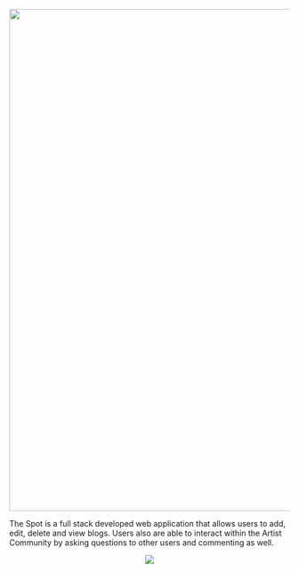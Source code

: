 <p align="center">
  <img  src="https://github.com/BuddyReed/README/blob/main/THeSpotBan.gif" width="900" >
</p>

The Spot is a full stack developed web application that allows users to add, edit, delete and view blogs. Users also are able to interact within the Artist Community by asking questions to other users and commenting as well.

<p align = "center"> <img  src = "https://github.com/BuddyReed/GitHub/blob/main/README/img/TheSpot.gif"/>


